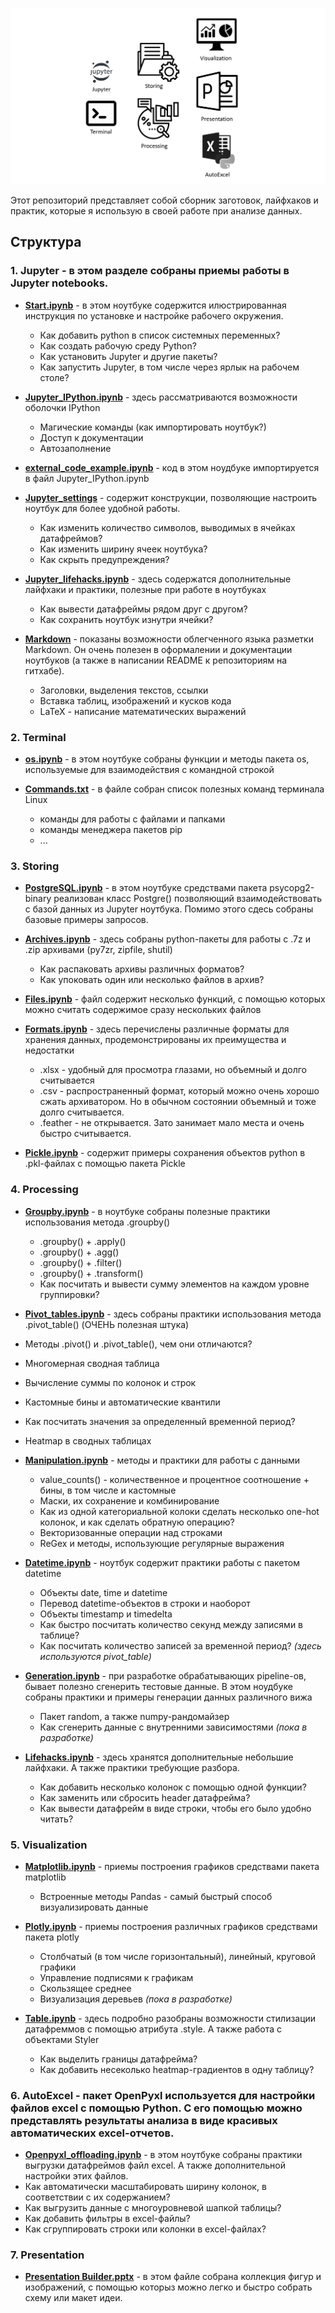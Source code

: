 
![plot](/img/Sections.PNG)


Этот репозиторий представляет собой сборник заготовок, лайфхаков и практик, которые я использую в своей работе при анализе данных.


## Структура 

### 1. Jupyter - в этом разделе собраны приемы работы в Jupyter notebooks.
- [**Start.ipynb**](https://github.com/Saxsafon/Analysis/blob/master/0_Jupyter/Start.ipynb) - в этом ноутбуке содержится илюстрированная инструкция по установке и настройке рабочего окружения.
  - Как добавить python в список системных переменных?
  - Как создать рабочую среду Python?
  - Как установить Jupyter и другие пакеты?
  - Как запустить Jupyter, в том числе через ярлык на рабочем столе?

- [**Jupyter_IPython.ipynb**](https://github.com/Saxsafon/Analysis/blob/master/0_Jupyter/Jupyter_IPython.ipynb) - здесь рассматриваются возможности оболочки IPython
  - Магические команды (как импортировать ноутбук?)
  - Доступ к документации
  - Автозаполнение

- [**external_code_example.ipynb**](https://github.com/Saxsafon/Analysis/blob/master/0_Jupyter/external_code_example.ipynb) - код в этом ноудбуке импортируется в файл Jupyter_IPython.ipynb

- [**Jupyter_settings**](https://github.com/Saxsafon/Analysis/blob/master/0_Jupyter/Jupyter_settings.ipynb) - содержит конструкции, позволяющие настроить ноутбук для более удобной работы. 
  - Как изменить количество символов, выводимых в ячейках датафреймов?
  - Как изменить ширину ячеек ноутбука?
  - Как скрыть предупреждения?

- [**Jupyter_lifehacks.ipynb**](https://github.com/Saxsafon/Analysis/blob/master/0_Jupyter/Jupyter_lifehacks.ipynb) - здесь содержатся дополнительные лайфхаки и практики, полезные при работе в ноутбуках
  - Как вывести датафреймы рядом друг с другом?
  - Как сохранить ноутбук изнутри ячейки?
- [**Markdown**](https://github.com/Saxsafon/Analysis/blob/master/0_Jupyter/Markdown.ipynb) - показаны возможности облегченного языка разметки Markdown. Он очень полезен в оформалении и документации ноутбуков (а также в написании README к репозиториям на гитхабе).
  -  Заголовки, выделения текстов, ссылки
  -  Вставка таблиц, изображений и кусков кода
  -  LaTeX - написание математических выражений

### 2. Terminal
- [**os.ipynb**](https://github.com/Saxsafon/Analysis/blob/master/0_Terminal/os.ipynb) - в этом ноутбуке собраны функции и методы пакета os, используемые для взаимодействия с командной строкой

- [**Commands.txt**](https://github.com/Saxsafon/Analysis/blob/master/0_Terminal/Commands.txt) - в файле собран список полезных команд терминала Linux
  - команды для работы с файлами и папками
  - команды менеджера пакетов pip
  - ...

### 3. Storing
- [**PostgreSQL.ipynb**](https://github.com/Saxsafon/Analysis/blob/master/I_Storing/PostgreSQL.ipynb) - в этом ноутбуке средствами пакета psycopg2-binary реализован класс Postgre() позволяющий взаимодействовать с базой данных из Jupyter ноутбука. Помимо этого сдесь собраны базовые примеры запросов.


- [**Archives.ipynb**](https://github.com/Saxsafon/Analysis/blob/master/I_Storing/Files.ipynb) - здесь собраны python-пакеты для работы с .7z и .zip архивами (py7zr, zipfile, shutil)
  - Как распаковать архивы различных форматов?
  - Как упоковать один или несколько файлов в архив?

- [**Files.ipynb**](https://github.com/Saxsafon/Analysis/blob/master/I_Storing/Files.ipynb) - файл содержит несколько функций, с помощью которых можно считать содержимое сразу нескольких файлов

- [**Formats.ipynb**](https://github.com/Saxsafon/Analysis/blob/master/I_Storing/Formats.ipynb) - здесь перечислены различные форматы для хранения данных, продемонстрированы их преимущества и недостатки
  - .xlsx - удобный для просмотра глазами, но объемный и долго считывается
  - .csv - распространенный формат, который можно очень хорошо сжать архиватором. Но в обычном состоянии объемный и тоже долго считывается.
  - .feather - не открывается. Зато занимает мало места и очень быстро считывается.

- [**Pickle.ipynb**](https://github.com/Saxsafon/Analysis/blob/master/I_Storing/Pickle.ipynb) - содержит примеры сохранения объектов python в .pkl-файлах с помощью пакета Pickle

### 4. Processing
- [**Groupby.ipynb**](https://github.com/Saxsafon/Analysis/blob/master/II_Processing/Groupby.ipynb) - в ноутбуке собраны полезные практики использования метода .groupby() 
  - .groupby() + .apply()
  - .groupby() + .agg()
  - .groupby() + .filter()
  - .groupby() + .transform()
  - Как посчитать и вывести сумму элементов на каждом уровне группировки?

- [**Pivot_tables.ipynb**](https://github.com/Saxsafon/Analysis/blob/master/II_Processing/Pivot_tables.ipynb) - здесь собраны практики использования метода .pivot_table() (ОЧЕНЬ полезная штука)
- Методы .pivot() и .pivot_table(), чем они отличаются?
- Многомерная сводная таблица
- Вычисление суммы по колонок и строк
- Кастомные бины и автоматические квантили
- Как посчитать значения за определенный временной период?
- Heatmap в сводных таблицах

- [**Manipulation.ipynb**](https://github.com/Saxsafon/Analysis/blob/master/II_Processing/Manipulation.ipynb) - методы и практики для работы с данными 
  - value_counts() - количественное и процентное соотношение + бины, в том числе и кастомные
  - Маски, их сохранение и комбинирование
  - Как из одной категориальной колоки сделать несколько one-hot колонок, и как сделать обратную операцию?
  - Векторизованные операции над строками
  - ReGex и методы, использующие регулярные выражения

- [**Datetime.ipynb**](https://github.com/Saxsafon/Analysis/blob/master/II_Processing/Datetime.ipynb) - ноутбук содержит практики работы с пакетом datetime
  - Объекты date, time и datetime
  - Перевод datetime-объектов в строки и наоборот
  - Объекты timestamp и timedelta
  - Как быстро посчитать количество секунд между записями в таблице?
  - Как посчитать количество записей за временной период? _(здесь используются pivot_table)_

- [**Generation.ipynb**](https://github.com/Saxsafon/Analysis/blob/master/II_Processing/Generation.ipynb) - при разработке обрабатывающих pipeline-ов, бывает полезно сгенерить тестовые данные. В этом ноудбуке собраны практики и примеры генерации данных различного вижа
  - Пакет random, а также numpy-рандомайзер
  - Как сгенерить данные с внутренними зависимостями _(пока в разработке)_

- [**Lifehacks.ipynb**](https://github.com/Saxsafon/Analysis/blob/master/II_Processing/Lifehacks.ipynb) - здесь хранятся дополнительные небольшие лайфхаки. А также практики требующие разбора.
  - Как добавить несколько колонок с помощью одной функции?
  - Как заменить или сбросить header датафрейма?
  - Как вывести датафрейм в виде строки, чтобы его было удобно читать?
### 5. Visualization
- [**Matplotlib.ipynb**](https://github.com/Saxsafon/Analysis/blob/master/III_Visualizing/Matplotlib.ipynb) - приемы построения графиков средствами пакета matplotlib
  - Встроенные методы Pandas - самый быстрый способ визуализировать данные 

- [**Plotly.ipynb**](https://github.com/Saxsafon/Analysis/blob/master/III_Visualizing/Plotly.ipynb) - приемы построения различных графиков средствами пакета plotly
  - Столбчатый (в том числе горизонтальный), линейный, круговой графики
  - Управление подписями к графикам
  - Скользящее среднее
  - Визуализация деревьев _(пока в разработке)_

- [**Table.ipynb**](https://github.com/Saxsafon/Analysis/blob/master/III_Visualizing/Tables.ipynb) - здесь подробно разобраны возможности стилизации датафреммов с помощью атрибута .style. А также работа с объектами Styler
  - Как выделить границы датафрейма?
  - Как добавить несеколько heatmap-градиентов в одну таблицу?

### 6. AutoExcel - пакет OpenPyxl используется для настройки файлов excel с помощью Python. С его помощью можно представлять результаты анализа в виде красивых автоматических excel-отчетов.
 - [**Openpyxl_offloading.ipynb**](https://github.com/Saxsafon/Analysis/tree/master/III_AutoExcel) - в этом ноутбуке собраны практики выгрузки датафреймов файл excel. А также дополнительной настройки этих файлов.
  - Как автоматически масштабировать ширину колонок, в соответствии с их содержанием?
  - Как выгрузить данные с многоуровневой шапкой таблицы?
  - Как добавить фильтры в excel-файлы?
  - Как сгруппировать строки или колонки в excel-файлах? 

### 7. Presentation
- [**Presentation Builder.pptx**](https://github.com/Saxsafon/Analysis/blob/master/III_Presentation/Presentation%20Builder.pptx) - в этом файле собрана коллекция фигур и изображений, с помощью которыз можно легко и быстро собрать схему или макет идеи.

